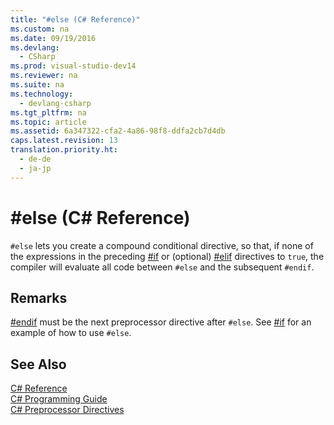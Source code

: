 ```yaml
---
title: "#else (C# Reference)"
ms.custom: na
ms.date: 09/19/2016
ms.devlang: 
  - CSharp
ms.prod: visual-studio-dev14
ms.reviewer: na
ms.suite: na
ms.technology: 
  - devlang-csharp
ms.tgt_pltfrm: na
ms.topic: article
ms.assetid: 6a347322-cfa2-4a86-98f8-ddfa2cb7d4db
caps.latest.revision: 13
translation.priority.ht: 
  - de-de
  - ja-jp
---
```

# #else (C# Reference)
`#else` lets you create a compound conditional directive, so that, if none of the expressions in the preceding [#if](../vs140/#if--C#-Reference-.md) or (optional) [#elif](../vs140/#elif--C#-Reference-.md) directives to `true`, the compiler will evaluate all code between `#else` and the subsequent `#endif`.  
  
## Remarks  
 [#endif](../vs140/#endif--C#-Reference-.md) must be the next preprocessor directive after `#else`. See [#if](../vs140/#if--C#-Reference-.md) for an example of how to use `#else`.  
  
## See Also  
 [C# Reference](../vs140/C#-Reference.md)   
 [C# Programming Guide](../vs140/C#-Programming-Guide.md)   
 [C# Preprocessor Directives](../vs140/C#-Preprocessor-Directives.md)